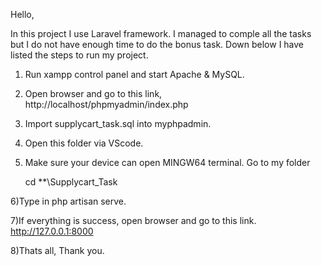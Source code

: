 Hello,

In this project I use Laravel framework. I managed to comple all the tasks but I 
do not have enough time to do the bonus task. Down below I have listed 
the steps to run my project.

1) Run xampp control panel and start Apache & MySQL.

2) Open browser and go to this link, http://localhost/phpmyadmin/index.php

3) Import supplycart_task.sql into myphpadmin. 

4) Open this folder via VScode.

5) Make sure your device can open MINGW64 terminal. Go to my folder 
	
	cd **\Supplycart_Task

6)Type in
	php artisan serve.

7)If everything is success, open browser and go to this link. http://127.0.0.1:8000

8)Thats all, Thank you.



